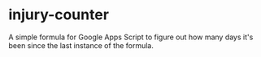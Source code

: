 # injury-counter
A simple formula for Google Apps Script to figure out how many days it's been since the last instance of the formula.
